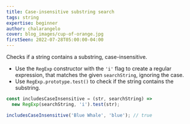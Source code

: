 ```yaml
---
title: Case-insensitive substring search
tags: string
expertise: beginner
author: chalarangelo
cover: blog_images/cup-of-orange.jpg
firstSeen: 2022-07-28T05:00:00-04:00
---
```


Checks if a string contains a substring, case-insensitive.

- Use the `RegExp` constructor with the `'i'` flag to create a regular expression, that matches the given `searchString`, ignoring the case.
- Use `RegExp.prototype.test()` to check if the string contains the substring.

```js
const includesCaseInsensitive = (str, searchString) =>
  new RegExp(searchString, 'i').test(str);
```

```js
includesCaseInsensitive('Blue Whale', 'blue'); // true
```
